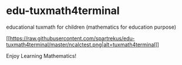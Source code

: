 # edu-tuxmath4terminal
educational tuxmath for children (mathematics for education purpose)


[[https://raw.githubusercontent.com/spartrekus/edu-tuxmath4terminal/master/ncalctest.png|alt=tuxmath4terminal]]

Enjoy Learning Mathematics!

